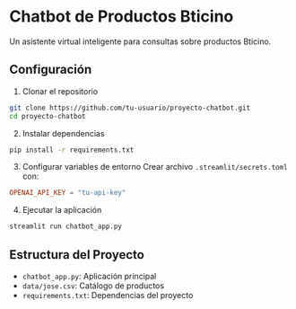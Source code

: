 # Chatbot de Productos Bticino

Un asistente virtual inteligente para consultas sobre productos Bticino.

## Configuración

1. Clonar el repositorio
```bash
git clone https://github.com/tu-usuario/proyecto-chatbot.git
cd proyecto-chatbot
```

2. Instalar dependencias
```bash
pip install -r requirements.txt
```

3. Configurar variables de entorno
Crear archivo `.streamlit/secrets.toml` con:
```toml
OPENAI_API_KEY = "tu-api-key"
```

4. Ejecutar la aplicación
```bash
streamlit run chatbot_app.py
```

## Estructura del Proyecto

- `chatbot_app.py`: Aplicación principal
- `data/jose.csv`: Catálogo de productos
- `requirements.txt`: Dependencias del proyecto